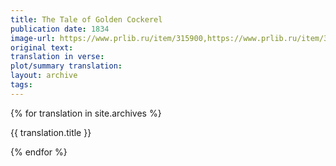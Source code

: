 ```yaml
---
title: The Tale of Golden Cockerel
publication date: 1834
image-url: https://www.prlib.ru/item/315900,https://www.prlib.ru/item/315768
original text:
translation in verse:
plot/summary translation:
layout: archive
tags: 
---
```


{% for translation in site.archives %}

{{ translation.title }}

{% endfor %}